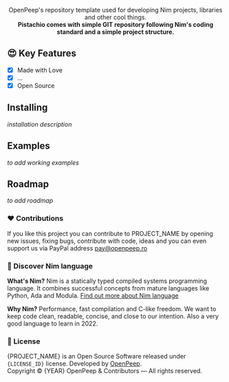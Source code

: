 <p align="center">OpenPeep's repository template used for developing Nim projects, libraries and other cool things.<br><strong>Pistachio comes with simple GIT repository following Nim's coding standard and a simple project structure.</strong></p>

## 😍 Key Features
- [x] Made with Love
- [x] ...
- [x] Open Source

## Installing
_installation description_

## Examples
_to add working examples_

## Roadmap
_to add roadmap_

### ❤ Contributions
If you like this project you can contribute to PROJECT_NAME by opening new issues, fixing bugs, contribute with code, ideas and you can even support us via PayPal address pay@openpeep.ro

### 👑 Discover Nim language
<strong>What's Nim?</strong> Nim is a statically typed compiled systems programming language. It combines successful concepts from mature languages like Python, Ada and Modula. [Find out more about Nim language](https://nim-lang.org/)

<strong>Why Nim?</strong> Performance, fast compilation and C-like freedom. We want to keep code clean, readable, concise, and close to our intention. Also a very good language to learn in 2022.

### 🎩 License
{PROJECT_NAME} is an Open Source Software released under `{LICENSE_ID}` license. Developed by [OpenPeep](https://github.com/openpeep).<br>
Copyright &copy; {YEAR} OpenPeep & Contributors &mdash; All rights reserved.

